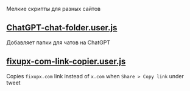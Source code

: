 Мелкие скрипты для разных сайтов

## [ChatGPT-chat-folder.user.js](https://github.com/njko39/violentmonkey-mini-userscripts/raw/refs/heads/main/ChatGPT-chat-folder.user.js)
Добавляет папки для чатов на ChatGPT

## [fixupx-com-link-copier.user.js](https://github.com/njko39/violentmonkey-mini-userscripts/raw/refs/heads/main/fixupx-com-link-copier.user.js)
Copies `fixupx.com` link instead of `x.com` when `Share > Copy link` under tweet
